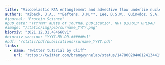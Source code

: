 ```yaml
---
title: "Viscoelastic RNA entanglement and advective flow underlie nucleolar form and function"
authors: "Riback, J.A., **Eeftens, J.M.**, Lee, D.S.W., Quinodoz, S.A., Beckers, L., Becker, L.A., Brangwynne, CP."
#journal: "Protein Science"
#pub_date: "YYYYMM" #Date of journal publication, NOT BIORXIV UPLOAD
#image: "/static/img/pub/surname_YYYY.png"
biorxiv: "2021.12.31.474660v1"
#biorxiv_version: "YYYY.MM.DD.######v1"
#pdf: "/static/pdf/publications/surname_YYYY.pdf"
links:
  - name: "Twitter tutorial by Cliff"
    url: "https://twitter.com/brangwynnelab/status/1478002048612413441"
---
```

